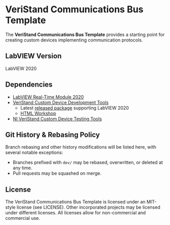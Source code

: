 # VeriStand Communications Bus Template

The **VeriStand Communications Bus Template** provides a starting point for creating custom devices implementing communication protocols.

## LabVIEW Version

LabVIEW 2020

## Dependencies

- [LabVIEW Real-Time Module 2020](https://www.ni.com/en-us/support/downloads/software-products/download.labview-real-time-module.html#345605)
- [VeriStand Custom Device Development Tools](https://github.com/ni/niveristand-custom-device-development-tools)
  - Latest [released package](https://github.com/ni/niveristand-custom-device-development-tools/releases) supporting LabVIEW 2020
  - [HTML Workshop](https://github.com/ni/niveristand-custom-device-development-tools#external)
- [NI VeriStand Custom Device Testing Tools](https://github.com/ni/niveristand-custom-device-testing-tools)

## Git History & Rebasing Policy

Branch rebasing and other history modifications will be listed here, with several notable exceptions:
- Branches prefixed with `dev/` may be rebased, overwritten, or deleted at any time.
- Pull requests may be squashed on merge.

## License

The VeriStand Communications Bus Template is licensed under an MIT-style license (see LICENSE). Other incorporated projects may be licensed under different licenses. All licenses allow for non-commercial and commercial use.
